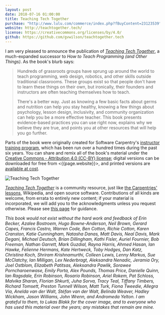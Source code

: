 ```yaml
---
layout: post
date: 2018-07-16 01:00:00
title: Teaching Tech Together
purchase: "http://www.lulu.com/commerce/index.php?fBuyContent=23123539"
website: http://teachtogether.tech/
license: https://creativecommons.org/licenses/by/4.0/
github: https://github.com/gvwilson/teachtogether.tech
---
```


I am very pleased to announce the publication of *[Teaching Tech
Together]({{page.website}})*, a much-expanded successor to *How to
Teach Programming (and Other Things)*.  As the book's blurb says:

> Hundreds of grassroots groups have sprung up around the world to
> teach programming, web design, robotics, and other skills outside
> traditional classrooms.  These groups exist so that people don't
> have to learn these things on their own, but ironically, their
> founders and instructors are often teaching themselves how to teach.
>
> There's a better way. Just as knowing a few basic facts about germs
> and nutrition can help you stay healthy, knowing a few things about
> psychology, lesson design, inclusivity, and community organization
> can help you be a more effective teacher. This book presents
> evidence-based practices you can use right now, explains why we
> believe they are true, and points you at other resources that will
> help you go further.

Parts of the book were originally created for Software Carpentry's
[instructor training
program](http://carpentries.github.io/instructor-training/), which has
been run over a hundred times during the past six years.  You can
share and remix all of the book's material under the
[Creative Commons - Attribution 4.0 (CC-BY) license]({{page.license}});
digital versions can be downloaded for free from <{{page.website}}>,
and printed versions are [available at cost]({{page.purchase}}).

![Teaching Tech Together]({{site.github.url}}/files/2018/07/t3-cover.png)

*[Teaching Tech Together]({{page.website}})* is a community resource,
just like [the Carpentries' lessons](https://carpentries.org/),
Wikipedia, and open source software.  Contributions of all kinds are
welcome, from errata to entirely new content; if your material is
incorporated, we will add you to the acknowledgments unless you
request otherwise.  Please see [this
page]({{page.website}}/joining.html) for guidance.

*This book would not exist without the hard work and feedback of Erin
Becker, Azalee Bostroem, Hugo Bowne-Anderson, Neil Brown, Gerard
Capes, Francis Castro, Warren Code, Ben Cotton, Richie Cotton, Karen
Cranston, Katie Cunningham, Natasha Danas, Matt Davis, Neal Davis,
Mark Degani, Michael Deutsch, Brian Dillingham, Kathi Fisler, Auriel
Fournier, Bob Freeman, Nathan Garrett, Mark Guzdial, Rayna Harris,
Ahmed Hasan, Ian Hawke, Felienne Hermans, Kate Hertweck, Toby Hodges,
Dan Katz, Christina Koch, Shriram Krishnamurthi, Colleen Lewis, Lenny
Markus, Sue McClatchy, Ian Milligan, Lex Nederbragt, Aleksandra
Nenadic, Jeramia Ory, Joel Ostblom, Elizabeth Patitsas, Aleksandra
Pawlik, Sorawee Porncharoenwase, Emily Porta, Alex Pounds, Thomas
Price, Danielle Quinn, Ian Ragsdale, Erin Robinson, Rosario Robinson,
Ariel Rokem, Pat Schloss, Malvika Sharan, Florian Shkurti, Juha Sorva,
Tracy Teal, Tiffany Timbers, Richard Tomsett, Preston Tunnell Wilson,
Matt Turk, Fiona Tweedie, Allegra Via, Anelda van der Walt, Stéfan van
der Walt, Belinda Weaver, Hadley Wickham, Jason Williams, John Wrenn,
and Andromeda Yelton. I am grateful to them, to Lukas Blakk for the
cover image, and to everyone who has used this material over the
years; any mistakes that remain are mine.*
